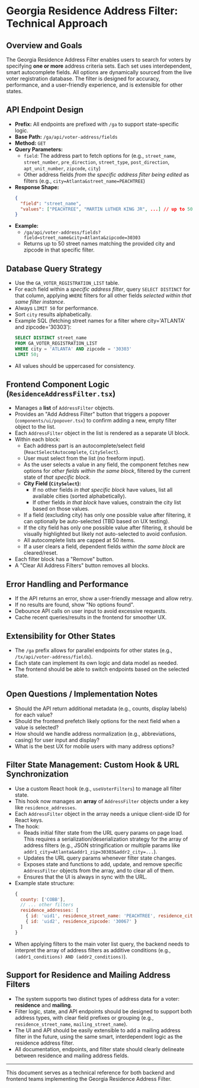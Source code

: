 # Georgia Residence Address Filter: Technical Approach

## Overview and Goals

The Georgia Residence Address Filter enables users to search for voters by specifying **one or more** address criteria sets. Each set uses interdependent, smart autocomplete fields. All options are dynamically sourced from the live voter registration database. The filter is designed for accuracy, performance, and a user-friendly experience, and is extensible for other states.

## API Endpoint Design

- **Prefix:** All endpoints are prefixed with `/ga` to support state-specific logic.
- **Base Path:** `/ga/api/voter-address/fields`
- **Method:** `GET`
- **Query Parameters:**
  - `field`: The address part to fetch options for (e.g., `street_name`, `street_number`, `pre_direction`, `street_type`, `post_direction`, `apt_unit_number`, `zipcode`, `city`)
  - Other address fields *from the specific address filter being edited* as filters (e.g., `city=Atlanta&street_name=PEACHTREE`)
- **Response Shape:**
  ```json
  {
    "field": "street_name",
    "values": ["PEACHTREE", "MARTIN LUTHER KING JR", ...] // up to 50 items, sorted alphabetically for city
  }
  ```
- **Example:**
  - `/ga/api/voter-address/fields?field=street_name&city=Atlanta&zipcode=30303`
  - Returns up to 50 street names matching the provided city and zipcode in that specific filter.

## Database Query Strategy

- Use the `GA_VOTER_REGISTRATION_LIST` table.
- For each field within a *specific address filter*, query `SELECT DISTINCT` for that column, applying `WHERE` filters for all other fields *selected within that same filter instance*.
- Always `LIMIT 50` for performance.
- Sort `city` results alphabetically.
- Example SQL (fetching street names for a filter where city='ATLANTA' and zipcode='30303'):
  ```sql
  SELECT DISTINCT street_name
  FROM GA_VOTER_REGISTRATION_LIST
  WHERE city = 'ATLANTA' AND zipcode = '30303'
  LIMIT 50;
  ```
- All values should be uppercased for consistency.

## Frontend Component Logic (`ResidenceAddressFilter.tsx`)

- Manages a **list** of `AddressFilter` objects.
- Provides an "Add Address Filter" button that triggers a popover (`components/ui/popover.tsx`) to confirm adding a new, empty filter object to the list.
- Each `AddressFilter` object in the list is rendered as a separate UI block.
- Within each block:
    - Each address part is an autocomplete/select field (`ReactSelectAutocomplete`, `CitySelect`).
    - User must select from the list (no freeform input).
    - As the user selects a value in any field, the component fetches new options for *other fields within the same block*, filtered by the current state of *that specific block*.
    - **City Field (`CitySelect`):**
        - If no other fields *in that specific block* have values, list all available cities (sorted alphabetically).
        - If other fields *in that block* have values, constrain the city list based on those values.
    - If a field (excluding city) has only one possible value after filtering, it can optionally be auto-selected (TBD based on UX testing).
    - If the city field has only one possible value after filtering, it should be visually highlighted but likely not auto-selected to avoid confusion.
    - All autocomplete lists are capped at 50 items.
    - If a user clears a field, dependent fields *within the same block* are cleared/reset.
- Each filter block has a "Remove" button.
- A "Clear All Address Filters" button removes all blocks.

## Error Handling and Performance

- If the API returns an error, show a user-friendly message and allow retry.
- If no results are found, show "No options found".
- Debounce API calls on user input to avoid excessive requests.
- Cache recent queries/results in the frontend for smoother UX.

## Extensibility for Other States

- The `/ga` prefix allows for parallel endpoints for other states (e.g., `/tx/api/voter-address/fields`).
- Each state can implement its own logic and data model as needed.
- The frontend should be able to switch endpoints based on the selected state.

## Open Questions / Implementation Notes

- Should the API return additional metadata (e.g., counts, display labels) for each value?
- Should the frontend prefetch likely options for the next field when a value is selected?
- How should we handle address normalization (e.g., abbreviations, casing) for user input and display?
- What is the best UX for mobile users with many address options?

## Filter State Management: Custom Hook & URL Synchronization

- Use a custom React hook (e.g., `useVoterFilters`) to manage all filter state.
- This hook now manages an **array** of `AddressFilter` objects under a key like `residence_addresses`.
- Each `AddressFilter` object in the array needs a unique client-side ID for React keys.
- The hook:
  - Reads initial filter state from the URL query params on page load. This requires a serialization/deserialization strategy for the array of address filters (e.g., JSON stringification or multiple params like `addr1_city=Atlanta&addr1_zip=30303&addr2_city=...`).
  - Updates the URL query params whenever filter state changes.
  - Exposes state and functions to add, update, and remove specific `AddressFilter` objects from the array, and to clear all of them.
  - Ensures that the UI is always in sync with the URL.
- Example state structure:
  ```js
  {
    county: ['COBB'],
    // ... other filters
    residence_addresses: [
      { id: 'uid1', residence_street_name: 'PEACHTREE', residence_city: 'ATLANTA' },
      { id: 'uid2', residence_zipcode: '30067' }
    ]
  }
  ```
- When applying filters to the main voter list query, the backend needs to interpret the array of address filters as additive conditions (e.g., `(addr1_conditions) AND (addr2_conditions)`).

## Support for Residence and Mailing Address Filters

- The system supports two distinct types of address data for a voter: **residence** and **mailing**.
- Filter logic, state, and API endpoints should be designed to support both address types, with clear field prefixes or grouping (e.g., `residence_street_name`, `mailing_street_name`).
- The UI and API should be easily extensible to add a mailing address filter in the future, using the same smart, interdependent logic as the residence address filter.
- All documentation, endpoints, and filter state should clearly delineate between residence and mailing address fields.

---

This document serves as a technical reference for both backend and frontend teams implementing the Georgia Residence Address Filter. 